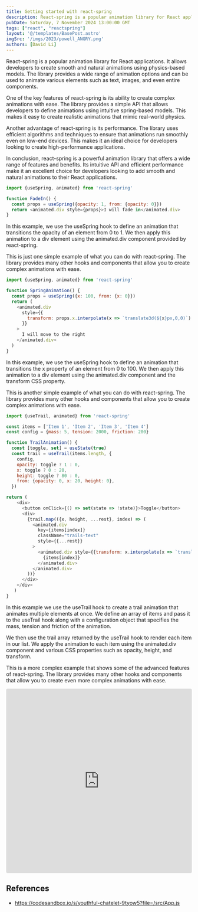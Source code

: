 ```yaml
---
title: Getting started with react-spring
description: React-spring is a popular animation library for React applications.
pubDate: Saturday, 7 November 2024 13:00:00 GMT
tags: ["react", "reactspring"]
layout: '@/templates/BasePost.astro'
imgSrc: '/imgs/2023/powell_ANGRY.png'
authors: [David Li]
---
```

React-spring is a popular animation library for React applications. It allows developers to create smooth and natural animations using physics-based models. The library provides a wide range of animation options and can be used to animate various elements such as text, images, and even entire components.

One of the key features of react-spring is its ability to create complex animations with ease. The library provides a simple API that allows developers to define animations using intuitive spring-based models. This makes it easy to create realistic animations that mimic real-world physics.

Another advantage of react-spring is its performance. The library uses efficient algorithms and techniques to ensure that animations run smoothly even on low-end devices. This makes it an ideal choice for developers looking to create high-performance applications.

In conclusion, react-spring is a powerful animation library that offers a wide range of features and benefits. Its intuitive API and efficient performance make it an excellent choice for developers looking to add smooth and natural animations to their React applications.


```js
import {useSpring, animated} from 'react-spring'

function FadeIn() {
  const props = useSpring({opacity: 1, from: {opacity: 0}})
  return <animated.div style={props}>I will fade in</animated.div>
}
```


In this example, we use the useSpring hook to define an animation that transitions the opacity of an element from 0 to 1. We then apply this animation to a div element using the animated.div component provided by react-spring.

This is just one simple example of what you can do with react-spring. The library provides many other hooks and components that allow you to create complex animations with ease.

```js
import {useSpring, animated} from 'react-spring'

function SpringAnimation() {
  const props = useSpring({x: 100, from: {x: 0}})
  return (
    <animated.div
      style={{
        transform: props.x.interpolate(x => `translate3d(${x}px,0,0)`)
      }}
    >
      I will move to the right
    </animated.div>
  )
}
```

In this example, we use the useSpring hook to define an animation that transitions the x property of an element from 0 to 100. We then apply this animation to a div element using the animated.div component and the transform CSS property.

This is another simple example of what you can do with react-spring. The library provides many other hooks and components that allow you to create complex animations with ease.


```js
import {useTrail, animated} from 'react-spring'

const items = ['Item 1', 'Item 2', 'Item 3', 'Item 4']
const config = {mass: 5, tension: 2000, friction: 200}

function TrailAnimation() {
  const [toggle, set] = useState(true)
  const trail = useTrail(items.length, {
    config,
    opacity: toggle ? 1 : 0,
    x: toggle ? 0 : 20,
    height: toggle ? 80 : 0,
    from: {opacity: 0, x: 20, height: 0},
  })

return (
    <div>
      <button onClick={() => set(state => !state)}>Toggle</button>
      <div>
        {trail.map(({x, height, ...rest}, index) => (
          <animated.div
            key={items[index]}
            className="trails-text"
            style={{...rest}}
          >
            <animated.div style={{transform: x.interpolate(x => `translate3d(0,${x}px,0)`)}}>
              {items[index]}
            </animated.div>
          </animated.div>
        ))}
      </div>
    </div>
   )
}
```

In this example we use the useTrail hook to create a trail animation that animates multiple elements at once. We define an array of items and pass it to the useTrail hook along with a configuration object that specifies the mass, tension and friction of the animation.

We then use the trail array returned by the useTrail hook to render each item in our list. We apply the animation to each item using the animated.div component and various CSS properties such as opacity, height, and transform.

This is a more complex example that shows some of the advanced features of react-spring. The library provides many other hooks and components that allow you to create even more complex animations with ease.

<iframe src="https://codesandbox.io/embed/youthful-chatelet-9tyow5?fontsize=14&hidenavigation=1&theme=dark"
     style="width:100%; height:500px; border:0; border-radius: 4px; overflow:hidden;"
     title="youthful-chatelet-9tyow5"
     allow="accelerometer; ambient-light-sensor; camera; encrypted-media; geolocation; gyroscope; hid; microphone; midi; payment; usb; vr; xr-spatial-tracking"
     sandbox="allow-forms allow-modals allow-popups allow-presentation allow-same-origin allow-scripts"
   ></iframe>

## References

- https://codesandbox.io/s/youthful-chatelet-9tyow5?file=/src/App.js